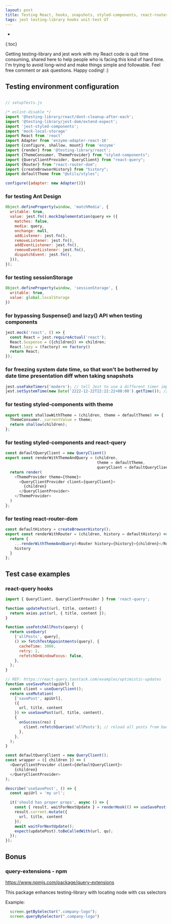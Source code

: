 ```yaml
---
layout: post
title: Testing React, hooks, snapshots, styled-components, react-router and sessionStorage with testing-library
tags: jest testing-library hooks unit-test UT
---
```


* 
{:toc}

Getting testing-library and jest work with my React code is quit time consuming, shared here to help people who is facing this kind of hard time. I'm trying to avoid long-wind and make things simple and followable. Feel free comment or ask questions. Happy coding! :)

## Testing environment configuration

```js

// setupTests.js

/* eslint-disable */
import '@testing-library/react/dont-cleanup-after-each';
import '@testing-library/jest-dom/extend-expect';
import 'jest-styled-components';
import 'mock-local-storage'
import React from 'react'
import Adapter from 'enzyme-adapter-react-16'
import {configure, shallow, mount} from 'enzyme'
import {render} from '@testing-library/react';
import {ThemeConsumer, ThemeProvider} from "styled-components";
import {QueryClientProvider, QueryClient} from "react-query";
import {Router} from "react-router-dom";
import {createBrowserHistory} from "history";
import defaultTheme from "@utils/styles";

configure({adapter: new Adapter()})
```
### for testing Ant Design
```js
Object.defineProperty(window, 'matchMedia', {
  writable: true,
  value: jest.fn().mockImplementation(query => ({
    matches: false,
    media: query,
    onchange: null,
    addListener: jest.fn(),
    removeListener: jest.fn(),
    addEventListener: jest.fn(),
    removeEventListener: jest.fn(),
    dispatchEvent: jest.fn(),
  })),
});

```
### for testing sessionStorage
```js
Object.defineProperty(window, 'sessionStorage', {
  writable: true,
  value: global.localStorage
})

```
### for bypassing Suspense() and lazy() API when testing components
```js
jest.mock('react', () => {
  const React = jest.requireActual('react');
  React.Suspense = ({children}) => children;
  React.lazy = (factory) => factory()
  return React;
});

```
### for freezing system date time, so that won't be botherred by date time presentation diff when taking snapshots
```js
jest.useFakeTimers('modern'); // tell Jest to use a different timer implementation.
jest.setSystemTime(new Date('2222-12-22T22:22:22+08:00').getTime()); // Set a static time for snapshot

```
### for testing styled-components with theme
```js
export const shallowWithTheme = (children, theme = defaultTheme) => {
  ThemeConsumer._currentValue = theme;
  return shallow(children);
};

```
### for testing styled-components and react-query
```js
const defaultQueryClient = new QueryClient()
export const renderWithThemeAndQuery = (children,
                                        theme = defaultTheme,
                                        queryClient = defaultQueryClient) => {
  return render(
    <ThemeProvider theme={theme}>
      <QueryClientProvider client={queryClient}>
        {children}
      </QueryClientProvider>
    </ThemeProvider>
  )
};

```
### for testing react-router-dom
```js
const defaultHistory = createBrowserHistory();
export const renderWithRouter = (children, history = defaultHistory) => {
  return {
    ...renderWithThemeAndQuery(<Router history={history}>{children}</Router>),
    history
  }
};

```
## Test case examples

### react-query hooks

```js
import { QueryClient, QueryClientProvider } from 'react-query';

function updatePost(url, title, content) {
  return axios.put(url, { title, content });
}

function useFetchAllPosts(query) {
  return useQuery(
    ['allPosts', query],
    () => fetchTestAppointments(query), {
      cacheTime: 3000,
      retry: 1,
      refetchOnWindowFocus: false,
    },
  );
}

// REF: https://react-query.tanstack.com/examples/optimistic-updates
function useSavePost(apiUrl) {
  const client = useQueryClient();
  return useMutation(
    ['savePost', apiUrl],
    ({
      url, title, content
    }) => useSavePost(url, title, content),
    {
      onSuccess(res) {
        client.refetchQueries('allPosts'); // reload all posts from backend
      },
    },
  );
}

const defaultQueryClient = new QueryClient();
const wrapper = ({ children }) => (
  <QueryClientProvider client={defaultQueryClient}>
    {children}
  </QueryClientProvider>
);

describe('useSavePost', () => {
  const apiUrl = 'my url';

  it('should has proper props', async () => {
    const { result, waitForNextUpdate } = renderHook(() => useSavePost(apiUrl), { wrapper });
    result.current.mutate({
      url, title, content
    });
    await waitForNextUpdate();
    expect(updatePost).toBeCalledWith(url, qu);
  });
});

```

## Bonus
### query-extensions - npm

https://www.npmjs.com/package/query-extensions

This package enhances testing-library with locating node with css selectors

Example:
```js
  screen.getBySelector(".company-logo");
  screen.queryBySelector(".company-logo")
```
